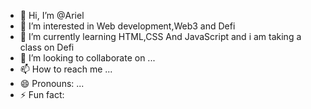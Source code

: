 - 👋 Hi, I’m @Ariel
- 👀 I’m interested in Web development,Web3 and Defi
- 🌱 I’m currently learning HTML,CSS And JavaScript and i am taking a class on Defi
- 💞️ I’m looking to collaborate on ...
- 📫 How to reach me ...
- 😄 Pronouns: ...
- ⚡ Fun fact: 

<!---
Ariel-2024/Ariel-2024 is a ✨ special ✨ repository because its `README.md` (this file) appears on your GitHub profile.
You can click the Preview link to take a look at your changes.
--->
